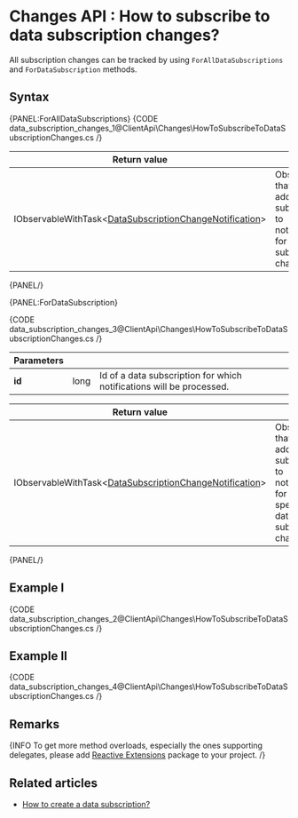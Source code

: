 # Changes API : How to subscribe to data subscription changes?

All subscription changes can be tracked by using `ForAllDataSubscriptions` and `ForDataSubscription` methods.

## Syntax

{PANEL:ForAllDataSubscriptions}
{CODE data_subscription_changes_1@ClientApi\Changes\HowToSubscribeToDataSubscriptionChanges.cs /}

| Return value | |
| ------------- | ----- |
| IObservableWithTask<[DataSubscriptionChangeNotification](../../glossary/data-subscription-change-notification)> | Observable that allows to add subscriptions to notifications for all data subscription changes. |

{PANEL/}

{PANEL:ForDataSubscription}

{CODE data_subscription_changes_3@ClientApi\Changes\HowToSubscribeToDataSubscriptionChanges.cs /}

| Parameters | | |
| ------------- | ------------- | ----- |
| **id** | long | Id of a data subscription for which notifications will be processed. |

| Return value | |
| ------------- | ----- |
| IObservableWithTask<[DataSubscriptionChangeNotification](../../glossary/data-subscription-change-notification)> | Observable that allows to add subscriptions to notifications for a specified data subscription changes. |

{PANEL/}

## Example I

{CODE data_subscription_changes_2@ClientApi\Changes\HowToSubscribeToDataSubscriptionChanges.cs /}

## Example II

{CODE data_subscription_changes_4@ClientApi\Changes\HowToSubscribeToDataSubscriptionChanges.cs /}

## Remarks

{INFO To get more method overloads, especially the ones supporting delegates, please add [Reactive Extensions](https://www.nuget.org/packages/Rx-Main) package to your project. /}

## Related articles

 - [How to create a data subscription?](../../client-api/data-subscriptions/how-to-create-data-subscription)